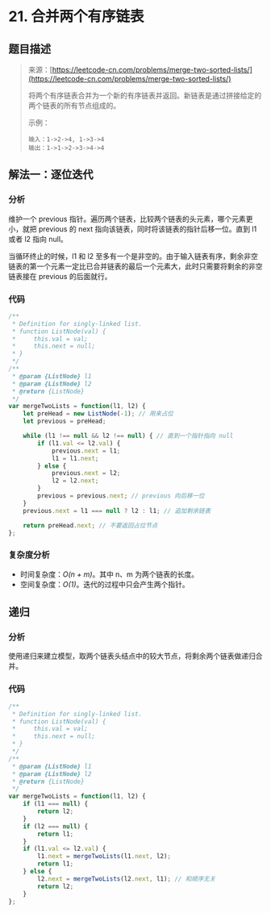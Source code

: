 # 21. 合并两个有序链表

## 题目描述

> 来源：[https://leetcode-cn.com/problems/merge-two-sorted-lists/](https://leetcode-cn.com/problems/merge-two-sorted-lists/)
>
> 将两个有序链表合并为一个新的有序链表并返回。新链表是通过拼接给定的两个链表的所有节点组成的。 
>
> 示例：
>
> ```
> 输入：1->2->4, 1->3->4
> 输出：1->1->2->3->4->4
> ```

## 解法一：逐位迭代

### 分析

维护一个 previous 指针。遍历两个链表，比较两个链表的头元素，哪个元素更小，就把 previous 的 next 指向该链表，同时将该链表的指针后移一位。直到 l1 或者 l2 指向 null。

当循环终止的时候，l1 和 l2 至多有一个是非空的。由于输入链表有序，剩余非空链表的第一个元素一定比已合并链表的最后一个元素大，此时只需要将剩余的非空链表接在 previous 的后面就行。

### 代码

```javascript
/**
 * Definition for singly-linked list.
 * function ListNode(val) {
 *     this.val = val;
 *     this.next = null;
 * }
 */
/**
 * @param {ListNode} l1
 * @param {ListNode} l2
 * @return {ListNode}
 */
var mergeTwoLists = function(l1, l2) {
    let preHead = new ListNode(-1); // 用来占位
    let previous = preHead;

    while (l1 !== null && l2 !== null) { // 直到一个指针指向 null
        if (l1.val <= l2.val) {
            previous.next = l1;
            l1 = l1.next;
        } else {
            previous.next = l2;
            l2 = l2.next;
        }
        previous = previous.next; // previous 向后移一位
    }
    previous.next = l1 === null ? l2 : l1; // 追加剩余链表

    return preHead.next; // 不要返回占位节点
};
```

### 复杂度分析

-   时间复杂度：_O(n + m)_。其中 n、m 为两个链表的长度。
-   空间复杂度：_O(1)_。迭代的过程中只会产生两个指针。

## 递归

### 分析

使用递归来建立模型，取两个链表头结点中的较大节点，将剩余两个链表做递归合并。

### 代码

```javascript
/**
 * Definition for singly-linked list.
 * function ListNode(val) {
 *     this.val = val;
 *     this.next = null;
 * }
 */
/**
 * @param {ListNode} l1
 * @param {ListNode} l2
 * @return {ListNode}
 */
var mergeTwoLists = function(l1, l2) {
    if (l1 === null) {
        return l2;
    }
    if (l2 === null) {
        return l1;
    }
    if (l1.val <= l2.val) {
        l1.next = mergeTwoLists(l1.next, l2);
        return l1;
    } else {
        l2.next = mergeTwoLists(l2.next, l1); // 和顺序无关
        return l2;
    }
};
```
